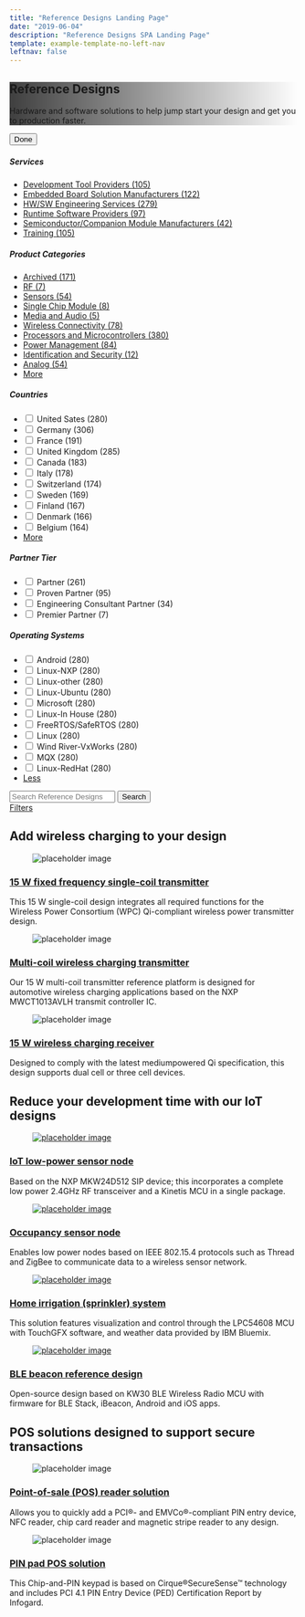 ```yaml
---
title: "Reference Designs Landing Page"
date: "2019-06-04"
description: "Reference Designs SPA Landing Page"
template: example-template-no-left-nav
leftnav: false
---
```


<div class="container-fluid iw_section">
      <div class="row iw_row iw_stretch">
        <div class="iw_columns col-lg-12">
          <div class="iw_component">
            <!-- Hero -->
            <div class="hero-container">
              <section class="hero hero-level3" style="background-image: linear-gradient(to right, rgba(0,0,0,.75), rgba(0,0,0,0)), url(//nxp.com/assets/images/en/banners/3659_ALLIANCES_HOME_745X131.jpg);">
                <div class="hero-content">
                  <div class="hero-title-container">
                    <h1 class="hero-title display-3">Reference Designs</h1>
                  </div>
                  <p class="hero-text lead">Hardware and software solutions to help jump start your design and get you to production faster.</p>
                </div>
              </section>
            </div>
            <!-- App Contents -->
            <div class="app-container">
              <div class="app-row">
                <div class="app-column-left" id="nav_container_column">
                  <div class="nav-container">
                    <div class="nav-clearing">
                      <button class="nav-close" id="js-filter-close">Done</button>
                    </div>
                    <div class="filter-nav-inner">
                      <h5 class="filter-nav-heading" id="servicesToggle">Services</h5>
                      <ul class="filter-nav" id="servicesList">
                        <li class="filter-nav-item">
                          <a href="page-reference-designs_filtered.html">Development Tool Providers&nbsp;<span class="count">(105)</span></a>
                        </li>
                        <li class="filter-nav-item">
                          <a href="page-reference-designs_filtered.html">Embedded Board Solution Manufacturers&nbsp;<span class="count">(122)</span></a>
                        </li>
                        <li class="filter-nav-item">
                          <a href="page-reference-designs_filtered.html">HW/SW Engineering Services&nbsp;<span class="count">(279)</span></a>
                        </li>
                        <li class="filter-nav-item">
                          <a href="page-reference-designs_filtered.html">Runtime Software Providers&nbsp;<span class="count">(97)</span></a>
                        </li>
                        <li class="filter-nav-item">
                          <a href="page-reference-designs_filtered.html">Semiconductor/Companion Module Manufacturers&nbsp;<span class="count">(42)</span></a>
                        </li>
                        <li class="filter-nav-item">
                          <a href="page-reference-designs_filtered.html">Training&nbsp;<span class="count">(105)</span></a>
                        </li>
                      </ul>
                      <h5 class="filter-nav-heading">Product Categories</h5>
                      <ul class="filter-nav">
                        <li class="filter-nav-item">
                          <a href="page-reference-designs_filtered.html">Archived&nbsp;<span class="count">(171)</span></a>
                        </li>
                        <li class="filter-nav-item">
                          <a href="page-reference-designs_filtered.html">RF&nbsp;<span class="count">(7)</span></a>
                        </li>
                        <li class="filter-nav-item">
                          <a href="page-reference-designs_filtered.html">Sensors&nbsp;<span class="count">(54)</span></a>
                        </li>
                        <li class="filter-nav-item">
                          <a href="page-reference-designs_filtered.html">Single Chip Module&nbsp;<span class="count">(8)</span></a>
                        </li>
                        <li class="filter-nav-item">
                          <a href="page-reference-designs_filtered.html">Media and Audio&nbsp;<span class="count">(5)</span></a>
                        </li>
                        <li class="filter-nav-item">
                          <a href="page-reference-designs_filtered.html">Wireless Connectivity&nbsp;<span class="count">(78)</span></a>
                        </li>
                        <li class="filter-nav-item">
                          <a href="page-reference-designs_filtered.html">Processors and Microcontrollers&nbsp;<span class="count">(380)</span></a>
                        </li>
                        <li class="filter-nav-item">
                          <a href="page-reference-designs_filtered.html">Power Management&nbsp;<span class="count">(84)</span></a>
                        </li>
                        <li class="filter-nav-item">
                          <a href="page-reference-designs_filtered.html">Identification and Security&nbsp;<span class="count">(12)</span></a>
                        </li>
                        <li class="filter-nav-item">
                          <a href="page-reference-designs_filtered.html">Analog&nbsp;<span class="count">(54)</span></a>
                        </li>
                        <li class="more-filters-item">
                          <a class="more-filters-link" href="#0">More</a>
                        </li>
                      </ul>
                      <h5 class="filter-nav-heading">Countries</h5>
                      <ul class="filter-nav is-checkbox">
                        <li class="checkbox"><label><input type="checkbox"> United Sates&nbsp;<span class="count">(280)</span></label></li>
                        <li class="checkbox"><label><input type="checkbox"> Germany&nbsp;<span class="count">(306)</span></label></li>
                        <li class="checkbox"><label><input type="checkbox"> France&nbsp;<span class="count">(191)</span></label></li>
                        <li class="checkbox"><label><input type="checkbox"> United Kingdom&nbsp;<span class="count">(285)</span></label></li>
                        <li class="checkbox"><label><input type="checkbox"> Canada&nbsp;<span class="count">(183)</span></label></li>
                        <li class="checkbox"><label><input type="checkbox"> Italy&nbsp;<span class="count">(178)</span></label></li>
                        <li class="checkbox"><label><input type="checkbox"> Switzerland&nbsp;<span class="count">(174)</span></label></li>
                        <li class="checkbox"><label><input type="checkbox"> Sweden&nbsp;<span class="count">(169)</span></label></li>
                        <li class="checkbox"><label><input type="checkbox"> Finland&nbsp;<span class="count">(167)</span></label></li>
                        <li class="checkbox"><label><input type="checkbox"> Denmark&nbsp;<span class="count">(166)</span></label></li>
                        <li class="checkbox"><label><input type="checkbox"> Belgium&nbsp;<span class="count">(164)</span></label></li>
                        <li class="more-filters-item">
                          <a class="more-filters-link" href="#0">More</a>
                        </li>
                      </ul>
                      <h5 class="filter-nav-heading">Partner Tier</h5>
                      <ul class="filter-nav is-checkbox">
                        <li class="checkbox"><label><input type="checkbox"> Partner&nbsp;<span class="count">(261)</span></label></li>
                        <li class="checkbox"><label><input type="checkbox"> Proven Partner&nbsp;<span class="count">(95)</span></label></li>
                        <li class="checkbox"><label><input type="checkbox"> Engineering Consultant Partner&nbsp;<span class="count">(34)</span></label></li>
                        <li class="checkbox"><label><input type="checkbox"> Premier Partner&nbsp;<span class="count">(7)</span></label></li>
                      </ul>
                      <h5 class="filter-nav-heading">Operating Systems</h5>
                      <ul class="filter-nav is-checkbox">
                        <li class="checkbox"><label><input type="checkbox"> Android&nbsp;<span class="count">(280)</span></label></li>
                        <li class="checkbox"><label><input type="checkbox"> Linux-NXP&nbsp;<span class="count">(280)</span></label></li>
                        <li class="checkbox"><label><input type="checkbox"> Linux-other&nbsp;<span class="count">(280)</span></label></li>
                        <li class="checkbox"><label><input type="checkbox"> Linux-Ubuntu&nbsp;<span class="count">(280)</span></label></li>
                        <li class="checkbox"><label><input type="checkbox"> Microsoft&nbsp;<span class="count">(280)</span></label></li>
                        <li class="checkbox"><label><input type="checkbox"> Linux-In House&nbsp;<span class="count">(280)</span></label></li>
                        <li class="checkbox"><label><input type="checkbox"> FreeRTOS/SafeRTOS&nbsp;<span class="count">(280)</span></label></li>
                        <li class="checkbox"><label><input type="checkbox"> Linux&nbsp;<span class="count">(280)</span></label></li>
                        <li class="checkbox"><label><input type="checkbox"> Wind River-VxWorks&nbsp;<span class="count">(280)</span></label></li>
                        <li class="checkbox"><label><input type="checkbox"> MQX&nbsp;<span class="count">(280)</span></label></li>
                        <li class="checkbox"><label><input type="checkbox"> Linux-RedHat&nbsp;<span class="count">(280)</span></label></li>
                        <li class="more-filters-item">
                          <a class="more-filters-link is-open" href="#0">Less</a>
                        </li>
                      </ul>
                    </div>
                  </div>
                </div>
                <div class="app-column-right">
                  <div id="landing-data" class="landing-data reference-designs-landing-data">
                    <div class="filter-search cool-grey-xxxlight band">
                      <!-- Search Input -->
                      <div class="input-group input-group-lg input-group-search">
                        <span class="input-group-btn search-icon">
                          <span class="icon-search"></span>
                        </span>
                        <input type="text" class="form-control search-input" id="input_bordered" placeholder="Search Reference Designs">
                        <span class="input-group-btn search-btn">
                          <input class="btn btn-search" type="submit" value="Search">
                        </span>
                      </div>
                    </div>
                    <div class="button-container">
                      <!-- <a class="filter-return" href="page-partner-directory.html">Back Text</a> -->
                      <a class="filter-toggle" id="js-filter-toggle" href="#0">Filters</a>
                    </div>
                    <div class="card1 has-three is-tertiary">
                      <section class="section-lead is-secondary">
                        <h2 class="section-lead-title">Add wireless charging to your design</h2>
                      </section>
                      <div class="card1-list">
                        <div class="card1-column">
                          <div class="card1-item">
                            <figure class="card1-image">
                              <img src="http://via.placeholder.com/720x405" alt="placeholder image">
                            </figure>
                            <div class="card1-header">
                              <h3 class="card1-subtitle">
                                <a href="#0">15 W fixed frequency single-coil transmitter</a>
                              </h3>
                            </div>
                            <div class="card1-body">
                              <p>This 15 W single-coil design integrates all required functions for the Wireless Power Consortium (WPC) Qi-compliant wireless power transmitter design.</p>
                            </div>
                          </div>
                        </div>
                        <div class="card1-column">
                          <div class="card1-item">
                            <figure class="card1-image">
                              <img src="http://via.placeholder.com/720x405" alt="placeholder image">
                            </figure>
                            <div class="card1-header">
                              <h3 class="card1-subtitle">
                                <a href="#0">Multi-coil wireless charging transmitter</a>
                              </h3>
                            </div>
                            <div class="card1-body">
                              <p>Our 15 W multi-coil transmitter reference platform is designed for automotive wireless charging applications based on the NXP MWCT1013AVLH transmit controller IC.</p>
                            </div>
                          </div>
                        </div>
                        <div class="card1-column">
                          <div class="card1-item">
                            <figure class="card1-image">
                              <img src="http://via.placeholder.com/720x405" alt="placeholder image">
                            </figure>
                            <div class="card1-header">
                              <h3 class="card1-subtitle">
                                <a href="#0">15 W wireless charging receiver</a>
                              </h3>
                            </div>
                            <div class="card1-body">
                              <p>Designed to comply with the latest mediumpowered Qi specification, this design supports dual cell or three cell devices.</p>
                            </div>
                          </div>
                        </div>
                      </div>
                    </div>
                    <div class="key-topic">
                      <section class="section-lead is-secondary">
                        <h2 class="section-lead-title">Reduce your development time with our IoT designs</h2>
                      </section>
                      <section class="key-topic-list four">
                        <!-- first item -->
                        <article class="key-topic-item">
                          <figure class="key-topic-img">
                            <a href="javascript:;">
                              <img class="img-responsive" src="http://via.placeholder.com/720x405" alt="placeholder image">
                            </a>
                          </figure>
                          <section class="key-topic-content">
                            <h3 class="key-topic-title">
                              <a href="javascript:;">IoT low-power sensor node</a>
                            </h3>
                            <div class="key-topic-description">
                              <p>Based on the NXP MKW24D512 SIP device; this incorporates a complete low power 2.4GHz RF transceiver and a Kinetis MCU in a single package.</p>
                            </div>
                          </section>
                        </article>
                        <!-- second item -->
                        <article class="key-topic-item">
                          <figure class="key-topic-img">
                            <a href="javascript:;">
                              <img class="img-responsive" src="http://via.placeholder.com/720x405" alt="placeholder image">
                            </a>
                          </figure>
                          <section class="key-topic-content">
                            <h3 class="key-topic-title">
                              <a href="javascript:;">Occupancy sensor node</a>
                            </h3>
                            <div class="key-topic-description">
                              <p>Enables low power nodes based on IEEE 802.15.4 protocols such as Thread and ZigBee to communicate data to a wireless sensor network.</p>
                            </div>
                          </section>
                        </article>
                        <!-- third item -->
                        <article class="key-topic-item">
                          <figure class="key-topic-img">
                            <a href="javascript:;">
                              <img class="img-responsive" src="http://via.placeholder.com/720x405" alt="placeholder image">
                            </a>
                          </figure>
                          <section class="key-topic-content">
                            <h3 class="key-topic-title">
                              <a href="javascript:;">Home irrigation (sprinkler) system</a>
                            </h3>
                            <div class="key-topic-description">
                              <p>This solution features visualization and control through the LPC54608 MCU with TouchGFX software, and weather data provided by IBM Bluemix.</p>
                            </div>
                          </section>
                        </article>
                        <!-- fourth item -->
                        <article class="key-topic-item">
                          <figure class="key-topic-img">
                            <a href="javascript:;">
                              <img class="img-responsive" src="http://via.placeholder.com/720x405" alt="placeholder image">
                            </a>
                          </figure>
                          <section class="key-topic-content">
                            <h3 class="key-topic-title">
                              <a href="javascript:;">BLE beacon reference design</a>
                            </h3>
                            <div class="key-topic-description">
                              <p>Open-source design based on KW30 BLE Wireless Radio MCU with firmware for BLE Stack, iBeacon, Android and iOS apps.</p>
                            </div>
                          </section>
                        </article>
                      </section>
                    </div>
                    <div class="card1 has-two is-tertiary">
                      <section class="section-lead is-secondary">
                        <h2 class="section-lead-title">POS solutions designed to support secure transactions</h2>
                      </section>
                      <div class="card1-list">
                        <div class="card1-column">
                          <div class="card1-item">
                            <figure class="card1-image">
                              <img src="http://via.placeholder.com/720x405" alt="placeholder image">
                            </figure>
                            <div class="card1-header">
                              <h3 class="card1-subtitle">
                                <a href="#0">Point-of-sale (POS) reader solution</a>
                              </h3>
                            </div>
                            <div class="card1-body">
                              <p>Allows you to quickly add a PCI®- and EMVCo®-compliant PIN entry device, NFC reader, chip card reader and magnetic stripe reader to any design.</p>
                            </div>
                          </div>
                        </div>
                        <div class="card1-column">
                          <div class="card1-item">
                            <figure class="card1-image">
                              <img src="http://via.placeholder.com/720x405" alt="placeholder image">
                            </figure>
                            <div class="card1-header">
                              <h3 class="card1-subtitle">
                                <a href="#0">PIN pad POS solution</a>
                              </h3>
                            </div>
                            <div class="card1-body">
                              <p>This Chip-and-PIN keypad is based on Cirque®SecureSense™ technology and includes PCI 4.1 PIN Entry Device (PED) Certification Report by Infogard.</p>
                            </div>
                          </div>
                        </div>
                      </div>
                    </div>
                  </div>
                  <!-- empty div in place for filtered results -->
                  <div id="retrieved-results" class="retrieved-results partner-directory-results">
                </div>
              </div>
            </div>
          </div>
        </div>
      </div>
    </div>
  </div>
